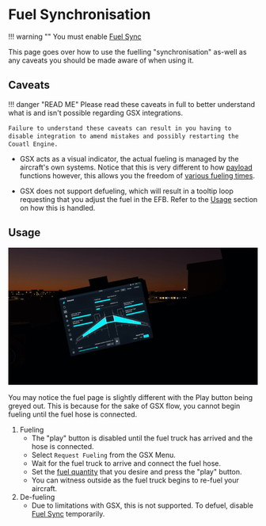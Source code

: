 # Fuel Synchronisation

!!! warning ""
    You must enable [Fuel Sync](../flypados3/settings.md#3rd-party-options)

This page goes over how to use the fuelling "synchronisation" as-well as any caveats you should be made aware of when using it.

## Caveats
!!! danger "READ ME"
    Please read these caveats in full to better understand what is and isn't possible regarding GSX integrations.

    Failure to understand these caveats can result in you having to disable integration to amend mistakes and possibly restarting the Couatl Engine.

- GSX acts as a visual indicator, the actual fueling is managed by the aircraft's own systems. Notice that this is very different to how [payload](payload.md) functions however, this allows you the freedom of [various fueling times](#realism-settings-for-fuel-time).

- GSX does not support defueling, which will result in a tooltip loop requesting that you adjust the fuel in the EFB. Refer to the [Usage](#usage) section on how this is handled.

## Usage
![Fuel Start](../../assets/gsxintegration/gsx-fuel-start.png)

You may notice the fuel page is slightly different with the Play button being greyed out. This is because for the sake of GSX flow, you cannot begin fueling until the fuel hose is connected.

1. Fueling
      - The "play" button is disabled until the fuel truck has arrived and the hose is connected.
      - Select `Request Fueling` from the GSX Menu.
      - Wait for the fuel truck to arrive and connect the fuel hose.
      - Set the [fuel quantity](../flypados3/ground.md#fuel-and-de-fuel) that you desire and press the "play" button.
      - You can witness outside as the fuel truck begins to re-fuel your aircraft.
2. De-fueling
     - Due to limitations with GSX, this is not supported. To defuel, disable [Fuel Sync](../flypados3/settings.md#3rd-party-options) temporarily.